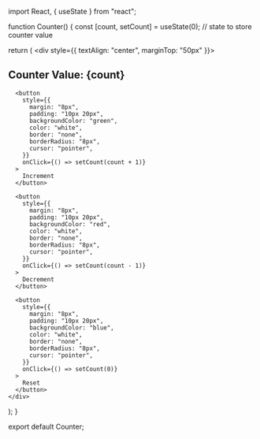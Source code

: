 import React, { useState } from "react";

function Counter() {
  const [count, setCount] = useState(0); // state to store counter value

  return (
    <div style={{ textAlign: "center", marginTop: "50px" }}>
      <h2>Counter Value: {count}</h2>

      <button
        style={{
          margin: "8px",
          padding: "10px 20px",
          backgroundColor: "green",
          color: "white",
          border: "none",
          borderRadius: "8px",
          cursor: "pointer",
        }}
        onClick={() => setCount(count + 1)}
      >
        Increment
      </button>

      <button
        style={{
          margin: "8px",
          padding: "10px 20px",
          backgroundColor: "red",
          color: "white",
          border: "none",
          borderRadius: "8px",
          cursor: "pointer",
        }}
        onClick={() => setCount(count - 1)}
      >
        Decrement
      </button>

      <button
        style={{
          margin: "8px",
          padding: "10px 20px",
          backgroundColor: "blue",
          color: "white",
          border: "none",
          borderRadius: "8px",
          cursor: "pointer",
        }}
        onClick={() => setCount(0)}
      >
        Reset
      </button>
    </div>
  );
}

export default Counter;

